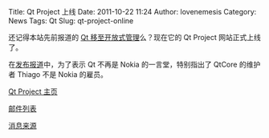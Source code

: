 Title: Qt Project 上线
Date: 2011-10-22 11:24
Author: lovenemesis
Category: News
Tags: Qt
Slug: qt-project-online

还记得本站先前报道的 [Qt
移至开放式管理](http://linuxtoy.org/archives/qt-will-move-to-open-governance.html)么？现在它的
Qt Project 网站正式上线了。

在[发布报道](http://labs.qt.nokia.com/2011/10/21/the-qt-project-is-live/)中，为了表示
Qt 不再是 Nokia 的一言堂，特别指出了 QtCore 的维护者 Thiago 不是 Nokia
的雇员。

[Qt Project 主页](http://qt-project.org/)

[邮件列表](http://lists.qt-project.org/)

[消息来源](http://identi.ca/notice/84707169)
